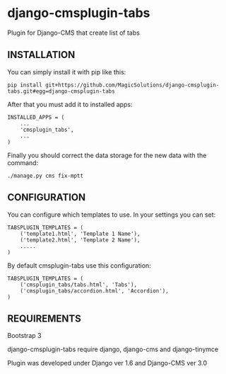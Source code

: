 django-cmsplugin-tabs
=====================

Plugin for Django-CMS that create list of tabs

INSTALLATION
------------

You can simply install it with pip like this:

    pip install git+https://github.com/MagicSolutions/django-cmsplugin-tabs.git#egg=django-cmsplugin-tabs


After that you must add it to installed apps:

    INSTALLED_APPS = (
        ...
        'cmsplugin_tabs',
        ...
    )

Finally you should correct the data storage for the new data with the command:

    ./manage.py cms fix-mptt


CONFIGURATION
-------------

You can configure which templates to use. In your settings you can set:

    TABSPLUGIN_TEMPLATES = (
        ('template1.html', 'Template 1 Name'),
        ('template2.html', 'Template 2 Name'),
        .....
    )

By default cmsplugin-tabs use this configuration:

    TABSPLUGIN_TEMPLATES = (
        ('cmsplugin_tabs/tabs.html', 'Tabs'),
        ('cmsplugin_tabs/accordion.html', 'Accordion'),
    )


REQUIREMENTS
------------

Bootstrap 3

django-cmsplugin-tabs require django, django-cms and django-tinymce

Plugin was developed under Django ver 1.6 and Django-CMS ver 3.0 
